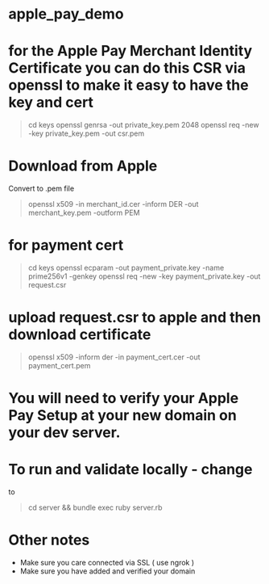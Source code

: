 # apple_pay_demo

# for the Apple Pay Merchant Identity Certificate you can do this CSR via openssl to make it easy to have the key and cert

> cd keys
> openssl genrsa -out private_key.pem 2048
> openssl req -new -key private_key.pem -out csr.pem

# Download from Apple

Convert to .pem file

> openssl x509 -in merchant_id.cer -inform DER -out merchant_key.pem -outform PEM

# for payment cert

> cd keys
> openssl ecparam -out payment_private.key -name prime256v1 -genkey
> openssl req -new -key payment_private.key -out request.csr

# upload request.csr to apple and then download certificate

> openssl x509 -inform der -in payment_cert.cer -out payment_cert.pem

# You will need to verify your Apple Pay Setup at your new domain on your dev server.

# To run and validate locally - change

<script src="valueio.js"></script>

to

<script src="recurring.js"></script>

> cd server && bundle exec ruby server.rb

# Other notes
- Make sure you care connected via SSL ( use ngrok )
- Make sure you have added and verified your domain 